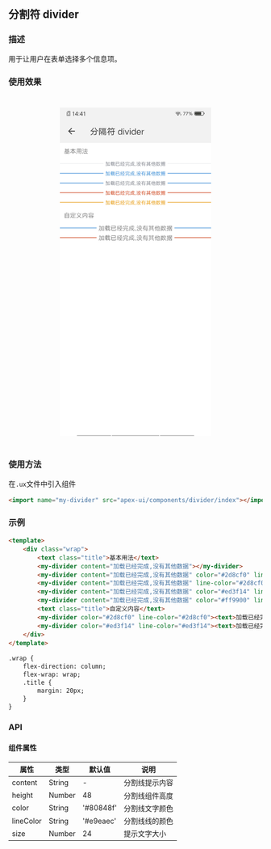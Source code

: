 ## 分割符 divider

### 描述

用于让用户在表单选择多个信息项。

### 使用效果

<div style="text-align: center;margin: 40px;"><img src="../assets/devider.jpg" alt="divider" style="width:300px" /></div>

### 使用方法

在`.ux`文件中引入组件

```html
<import name="my-divider" src="apex-ui/components/divider/index"></import>
```

### 示例

```html
<template>
    <div class="wrap">
        <text class="title">基本用法</text>
        <my-divider content="加载已经完成,没有其他数据"></my-divider>
        <my-divider content="加载已经完成,没有其他数据" color="#2d8cf0" line-color="#2d8cf0"></my-divider>
        <my-divider content="加载已经完成,没有其他数据" line-color="#2d8cf0"></my-divider>
        <my-divider content="加载已经完成,没有其他数据" color="#ed3f14" line-color="#ed3f14"></my-divider>
        <my-divider content="加载已经完成,没有其他数据" color="#ff9900" line-color="#ff9900"></my-divider>
        <text class="title">自定义内容</text>
        <my-divider color="#2d8cf0" line-color="#2d8cf0"><text>加载已经完成,没有其他数据</text></my-divider>
        <my-divider color="#ed3f14" line-color="#ed3f14"><text>加载已经完成,没有其他数据</text></my-divider>
    </div>
</template>
```

```less
.wrap {
    flex-direction: column;
    flex-wrap: wrap;
    .title {
        margin: 20px;
    }
}
```

### API

#### 组件属性

| 属性      | 类型   | 默认值    | 说明           |
| --------- | ------ | --------- | -------------- |
| content   | String | -         | 分割线提示内容 |
| height    | Number | 48        | 分割线组件高度 |
| color     | String | '#80848f' | 分割线文字颜色 |
| lineColor | String | '#e9eaec' | 分割线线的颜色 |
| size      | Number | 24        | 提示文字大小   |

